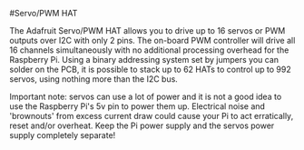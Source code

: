 <!--
---
name: Servo/PWM HAT
class: board
type: touch
formfactor: HAT
manufacturer: Adafruit
description: A 16-Channel Servo / PWM HAT for Raspberry Pi
url: https://www.adafruit.com/product/2327
github: https://github.com/adafruit/Adafruit_Python_PCA9685
buy: https://www.adafruit.com/product/2327
image: 'adafruit-servo-hat.png'
pincount: 40
eeprom: no
power:
  '1':
ground:
  '6':
pin:
  '3':
    mode: i2c
  '5':
    mode: i2c
i2c:
  '0x40':
    name: PWM Controller
    device: pca9685
install:
  'devices':
    - 'i2c'
  'apt':
    - 'python-smbus'
    - 'python3-smbus'
    - 'python-dev'
    - 'python3-dev'
-->
#Servo/PWM HAT

The Adafruit Servo/PWM HAT allows you to drive up to 16 servos or PWM outputs over I2C with only 2 pins.
The on-board PWM controller will drive all 16 channels simultaneously with no additional processing overhead for the Raspberry Pi. Using a binary addressing system set by jumpers you can solder on the PCB, it is possible to stack up to 62 HATs to control up to 992 servos, using nothing more than the I2C bus.

Important note: servos can use a lot of power and it is not a good idea to use the Raspberry Pi's 5v pin to power them up. Electrical noise and 'brownouts' from excess current draw could cause your Pi to act erratically, reset and/or overheat. Keep the Pi power supply and the servos power supply completely separate!